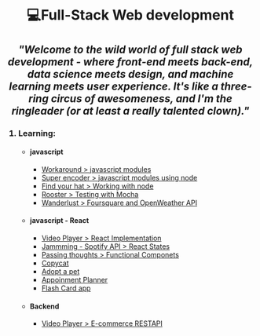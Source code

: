 <h1 align="center">💻Full-Stack  Web development</h1>

<h2 align='center'><em>"Welcome to the wild world of full stack web development - where front-end meets back-end, data science meets design, and machine learning meets user experience. It's like a three-ring circus of awesomeness, and I'm the ringleader (or at least a really talented clown)."</em></h2>


<ol>
  <h3><li>Learning:</li></h3>
  <ul>
    <li><h4>javascript</h4>
      <ul>
        <li><a href='https://github.com/cavs1010/workaround'>Workaround > javascript modules</a></li>
        <li><a href='https://github.com/cavs1010/messagemixer'>Super encoder > javascript modules using node</a></li>
        <li><a href='https://github.com/cavs1010/find-your-hat-starting'>Find your hat > Working with node</a></li>
        <li><a href='https://github.com/cavs1010/rooster'>Rooster > Testing with Mocha</a></li>
        <li><a href='https://github.com/cavs1010/wanderlust'>Wanderlust > Foursquare and OpenWeather API</a></li>
      </ul>
    </li>
    <li><h4>javascript - React</h4>
      <ul>
        <li><a href='https://github.com/cavs1010/video_player'>Video Player > React Implementation</a></li>
        <li><a href='https://github.com/cavs1010/jammming'>Jammming - Spotify API > React States</a></li>
        <li><a href='https://github.com/cavs1010/passing_thoughts'>Passing thoughts > Functional Componets</a></li>
        <li><a href='https://github.com/cavs1010/copycat'>Copycat</a></li>
        <li><a href='https://github.com/cavs1010/04_Routing/tree/master/adopt-a-pet-starter'>Adopt a pet</a></li>
        <li><a href='https://github.com/cavs1010/05_Appoinment_Planner'>Appoinment Planner</a></li>
        <li><a href='https://github.com/cavs1010/06_flash_cards'>Flash Card app</a></li>
      </ul>
       <li><h4>Backend</h4>
      <ul>
        <li><a href='https://github.com/cavs1010/ecommerce_REST_API'>Video Player > E-commerce RESTAPI</a></li>
      </ul>
  </ul>
</ol>
